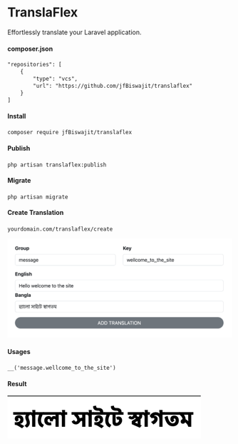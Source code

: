 # TranslaFlex

Effortlessly translate your Laravel application.

#### composer.json

```
"repositories": [
    {
        "type": "vcs",
        "url": "https://github.com/jfBiswajit/translaflex"
    }
]

```

#### Install

`composer require jfBiswajit/translaflex`

#### Publish

`php artisan translaflex:publish`

#### Migrate

`php artisan migrate`

#### Create Translation
`yourdomain.com/translaflex/create`

![Create Translation](art/add-translation.png)

#### Usages
`__('message.wellcome_to_the_site')`

#### Result
![Create Translation](art/welcome.png)
